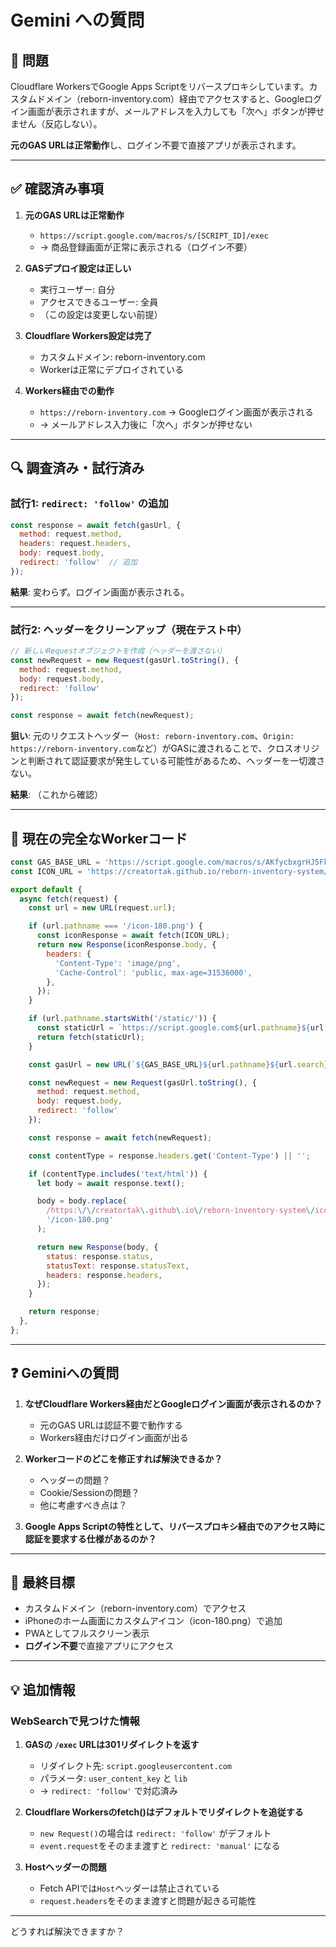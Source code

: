 # Gemini への質問

## 🔴 問題

Cloudflare WorkersでGoogle Apps Scriptをリバースプロキシしています。カスタムドメイン（reborn-inventory.com）経由でアクセスすると、Googleログイン画面が表示されますが、メールアドレスを入力しても「次へ」ボタンが押せません（反応しない）。

**元のGAS URLは正常動作**し、ログイン不要で直接アプリが表示されます。

---

## ✅ 確認済み事項

1. **元のGAS URLは正常動作**
   - `https://script.google.com/macros/s/[SCRIPT_ID]/exec`
   - → 商品登録画面が正常に表示される（ログイン不要）

2. **GASデプロイ設定は正しい**
   - 実行ユーザー: 自分
   - アクセスできるユーザー: 全員
   - （この設定は変更しない前提）

3. **Cloudflare Workers設定は完了**
   - カスタムドメイン: reborn-inventory.com
   - Workerは正常にデプロイされている

4. **Workers経由での動作**
   - `https://reborn-inventory.com` → Googleログイン画面が表示される
   - → メールアドレス入力後に「次へ」ボタンが押せない

---

## 🔍 調査済み・試行済み

### 試行1: `redirect: 'follow'` の追加

```javascript
const response = await fetch(gasUrl, {
  method: request.method,
  headers: request.headers,
  body: request.body,
  redirect: 'follow'  // 追加
});
```

**結果**: 変わらず。ログイン画面が表示される。

---

### 試行2: ヘッダーをクリーンアップ（現在テスト中）

```javascript
// 新しいRequestオブジェクトを作成（ヘッダーを渡さない）
const newRequest = new Request(gasUrl.toString(), {
  method: request.method,
  body: request.body,
  redirect: 'follow'
});

const response = await fetch(newRequest);
```

**狙い**: 元のリクエストヘッダー（`Host: reborn-inventory.com`、`Origin: https://reborn-inventory.com`など）がGASに渡されることで、クロスオリジンと判断されて認証要求が発生している可能性があるため、ヘッダーを一切渡さない。

**結果**: （これから確認）

---

## 📝 現在の完全なWorkerコード

```javascript
const GAS_BASE_URL = 'https://script.google.com/macros/s/AKfycbxgrHJ5FkYiNDulGavakaHWSMxeBxz6nQ0db_RTalqWdPOx7HZpmGX70sbP9Z3hUvfd4g';
const ICON_URL = 'https://creatortak.github.io/reborn-inventory-system/icon-180.png';

export default {
  async fetch(request) {
    const url = new URL(request.url);

    if (url.pathname === '/icon-180.png') {
      const iconResponse = await fetch(ICON_URL);
      return new Response(iconResponse.body, {
        headers: {
          'Content-Type': 'image/png',
          'Cache-Control': 'public, max-age=31536000',
        },
      });
    }

    if (url.pathname.startsWith('/static/')) {
      const staticUrl = `https://script.google.com${url.pathname}${url.search}`;
      return fetch(staticUrl);
    }

    const gasUrl = new URL(`${GAS_BASE_URL}${url.pathname}${url.search}`);

    const newRequest = new Request(gasUrl.toString(), {
      method: request.method,
      body: request.body,
      redirect: 'follow'
    });

    const response = await fetch(newRequest);

    const contentType = response.headers.get('Content-Type') || '';

    if (contentType.includes('text/html')) {
      let body = await response.text();

      body = body.replace(
        /https:\/\/creatortak\.github\.io\/reborn-inventory-system\/icon-180\.png/g,
        '/icon-180.png'
      );

      return new Response(body, {
        status: response.status,
        statusText: response.statusText,
        headers: response.headers,
      });
    }

    return response;
  },
};
```

---

## ❓ Geminiへの質問

1. **なぜCloudflare Workers経由だとGoogleログイン画面が表示されるのか？**
   - 元のGAS URLは認証不要で動作する
   - Workers経由だけログイン画面が出る

2. **Workerコードのどこを修正すれば解決できるか？**
   - ヘッダーの問題？
   - Cookie/Sessionの問題？
   - 他に考慮すべき点は？

3. **Google Apps Scriptの特性として、リバースプロキシ経由でのアクセス時に認証を要求する仕様があるのか？**

---

## 🎯 最終目標

- カスタムドメイン（reborn-inventory.com）でアクセス
- iPhoneのホーム画面にカスタムアイコン（icon-180.png）で追加
- PWAとしてフルスクリーン表示
- **ログイン不要**で直接アプリにアクセス

---

## 💡 追加情報

### WebSearchで見つけた情報

1. **GASの `/exec` URLは301リダイレクトを返す**
   - リダイレクト先: `script.googleusercontent.com`
   - パラメータ: `user_content_key` と `lib`
   - → `redirect: 'follow'` で対応済み

2. **Cloudflare Workersのfetch()はデフォルトでリダイレクトを追従する**
   - `new Request()`の場合は `redirect: 'follow'` がデフォルト
   - `event.request`をそのまま渡すと `redirect: 'manual'` になる

3. **Hostヘッダーの問題**
   - Fetch APIでは`Host`ヘッダーは禁止されている
   - `request.headers`をそのまま渡すと問題が起きる可能性

---

どうすれば解決できますか？
